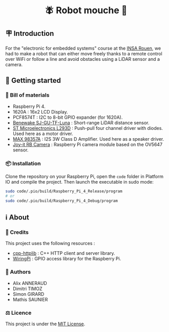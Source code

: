 <h1 align="center">🪰 Robot mouche 🤖</h1>

## 🪧 Introduction

For the "electronic for embedded systems" course at the [INSA Rouen](https://www.insa-rouen.fr/), we had to make a robot that can either move freely thanks to a remote control over WiFi or follow a line and avoid obstacles using a LiDAR sensor and a camera.

## 🚀 Getting started

### 🔩 Bill of materials

- Raspberry Pi 4.
- 1620A : 16x2 LCD Display.
- PCF8574T : I2C to 8-bit GPIO expander (for 1620A).
- [Benewake SJ-GU-TF-Luna](https://www.gotronic.fr/pj2-sj-pm-tf-luna-a03-product-manual-2195.pdf) : Short-range LiDAR distance sensor.
- [ST Microelectronics L293D](https://www.st.com/resource/en/datasheet/l293d.pdf) : Push-pull four channel driver with diodes. Used here as a motor driver.
- [MAX 98357A](https://cdn-learn.adafruit.com/downloads/pdf/adafruit-max98357-i2s-class-d-mono-amp.pdf) : I2S 3W Class D Amplifier. Used here as a speaker driver.
- [Joy-it RB Camera](https://joy-it.net/en/products/rb-camera_JT) : Raspberry Pi camera module based on the OV5647 sensor.

### 📦 Installation

Clone the repository on your Raspberry Pi, open the `code` folder in Platform IO and compile the project. Then launch the executable in sudo mode:
```bash
sudo code/.pio/build/Raspberry_Pi_4_Release/program
# or
sudo code/.pio/build/Raspberry_Pi_4_Debug/program
```

## ℹ️ About

### 📃 Credits

This project uses the following resources :
- [cpp-httplib](https://github.com/yhirose/cpp-httplib) : C++ HTTP client and server library.
- [WiringPi](http://wiringpi.com/) : GPIO access library for the Raspberry Pi.

### 👤 Authors

- Alix ANNERAUD
- Dimitri TIMOZ
- Simon GIRARD
- Mathis SAUNIER

### ⚖️ Licence

This project is under the [MIT License](License).
